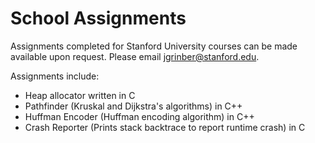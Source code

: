 School Assignments
==================
Assignments completed for Stanford University courses can be made available upon request. Please email jgrinber@stanford.edu.

Assignments include:
* Heap allocator written in C
* Pathfinder (Kruskal and Dijkstra's algorithms) in C++
* Huffman Encoder (Huffman encoding algorithm) in C++
* Crash Reporter (Prints stack backtrace to report runtime crash) in C
